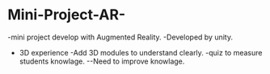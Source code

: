 # Mini-Project-AR-
-mini project develop with Augmented Reality.
-Developed by unity.
- 3D experience
-Add 3D modules to understand clearly.
-quiz to measure students knowlage.
--Need to improve knowlage.
